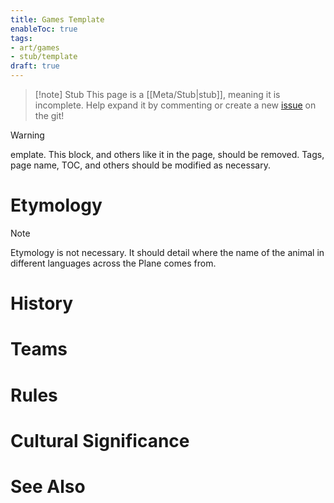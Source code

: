 ```yaml
---
title: Games Template
enableToc: true
tags:
- art/games
- stub/template
draft: true
---
```


> [!note] Stub
> This page is a [[Meta/Stub|stub]], meaning it is incomplete. Help expand it by commenting or create a new [issue](https://github.com/RagtimeGal/quartz--encyclopedia-mysenvaria/issues/new/choose) on the git!


> [!warning]
[](Meta/Stubs.md)emplate. This block, and others like it in the page, should be removed. Tags, page name, TOC, and others should be modified as necessary.

# Etymology

> [!note]
> Etymology is not necessary. It should detail where the name of the animal in different languages across the Plane comes from.
# History

# Teams

# Rules

# Cultural Significance

# See Also
